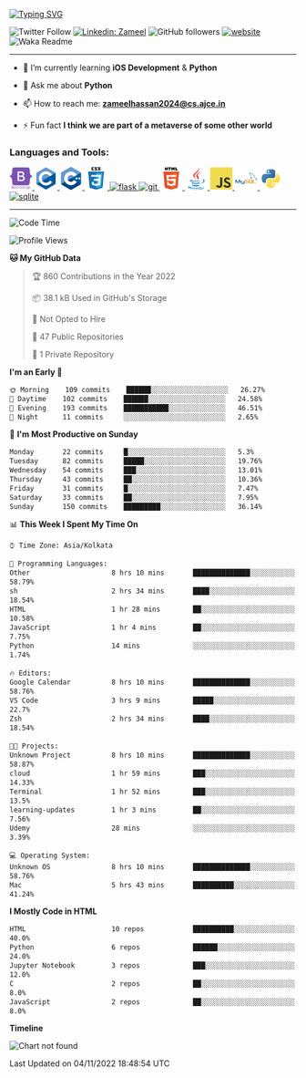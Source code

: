 [![Typing SVG](https://readme-typing-svg.herokuapp.com?lines=Hey%2C+I'm+Zameel;I+am+a+Full+Stack+Developer;I+am+a+CS+Student)](https://git.io/typing-svg)

![Twitter Follow](https://img.shields.io/twitter/follow/hassan_zameel?label=Follow)
[![Linkedin: Zameel](https://img.shields.io/badge/-zameelhassan-blue?style=flat-square&logo=Linkedin&logoColor=white&link=https://www.linkedin.com/in/zameelhassan/)](https://www.linkedin.com/in/zameelhassan/)
![GitHub followers](https://img.shields.io/github/followers/zameel7?label=Follow&style=social)
[![website](https://img.shields.io/badge/Website-ffffff.svg?&style=flat&logo=Google-Chrome&link=http://zameel7.github.io/)](http://zameel7.github.io/)
![Waka Readme](https://github.com/zameel7/zameel7/workflows/Waka%20Readme/badge.svg)
<hr>


- 🌱 I’m currently learning **iOS Development** & **Python**

- 💬 Ask me about **Python**

- 📫 How to reach me: **zameelhassan2024@cs.ajce.in**

- ⚡ Fun fact **I think we are part of a metaverse of some other world**


<h3 align="left">Languages and Tools:</h3>
<p align="left"> <a href="https://getbootstrap.com" target="_blank" rel="noreferrer"> <img src="https://raw.githubusercontent.com/devicons/devicon/master/icons/bootstrap/bootstrap-plain-wordmark.svg" alt="bootstrap" width="40" height="40"/> </a> <a href="https://www.cprogramming.com/" target="_blank" rel="noreferrer"> <img src="https://raw.githubusercontent.com/devicons/devicon/master/icons/c/c-original.svg" alt="c" width="40" height="40"/> </a> <a href="https://www.w3schools.com/cpp/" target="_blank" rel="noreferrer"> <img src="https://raw.githubusercontent.com/devicons/devicon/master/icons/cplusplus/cplusplus-original.svg" alt="cplusplus" width="40" height="40"/> </a> <a href="https://www.w3schools.com/css/" target="_blank" rel="noreferrer"> <img src="https://raw.githubusercontent.com/devicons/devicon/master/icons/css3/css3-original-wordmark.svg" alt="css3" width="40" height="40"/> </a> <a href="https://flask.palletsprojects.com/" target="_blank" rel="noreferrer"> <img src="https://www.vectorlogo.zone/logos/pocoo_flask/pocoo_flask-icon.svg" alt="flask" width="40" height="40"/> </a> <a href="https://git-scm.com/" target="_blank" rel="noreferrer"> <img src="https://www.vectorlogo.zone/logos/git-scm/git-scm-icon.svg" alt="git" width="40" height="40"/> </a> <a href="https://www.w3.org/html/" target="_blank" rel="noreferrer"> <img src="https://raw.githubusercontent.com/devicons/devicon/master/icons/html5/html5-original-wordmark.svg" alt="html5" width="40" height="40"/> </a> <a href="https://www.java.com" target="_blank" rel="noreferrer"> <img src="https://raw.githubusercontent.com/devicons/devicon/master/icons/java/java-original.svg" alt="java" width="40" height="40"/> </a> <a href="https://developer.mozilla.org/en-US/docs/Web/JavaScript" target="_blank" rel="noreferrer"> <img src="https://raw.githubusercontent.com/devicons/devicon/master/icons/javascript/javascript-original.svg" alt="javascript" width="40" height="40"/> </a> <a href="https://www.mysql.com/" target="_blank" rel="noreferrer"> <img src="https://raw.githubusercontent.com/devicons/devicon/master/icons/mysql/mysql-original-wordmark.svg" alt="mysql" width="40" height="40"/> </a> <a href="https://www.python.org" target="_blank" rel="noreferrer"> <img src="https://raw.githubusercontent.com/devicons/devicon/master/icons/python/python-original.svg" alt="python" width="40" height="40"/> </a> <a href="https://www.sqlite.org/" target="_blank" rel="noreferrer"> <img src="https://www.vectorlogo.zone/logos/sqlite/sqlite-icon.svg" alt="sqlite" width="40" height="40"/> </a> </p>

<hr>

<!--START_SECTION:waka-->
![Code Time](http://img.shields.io/badge/Code%20Time-64%20hrs%2052%20mins-blue)

![Profile Views](http://img.shields.io/badge/Profile%20Views-4-blue)

**🐱 My GitHub Data** 

> 🏆 860 Contributions in the Year 2022
 > 
> 📦 38.1 kB Used in GitHub's Storage 
 > 
> 🚫 Not Opted to Hire
 > 
> 📜 47 Public Repositories 
 > 
> 🔑 1 Private Repository 
 > 
**I'm an Early 🐤** 

```text
🌞 Morning    109 commits    ██████░░░░░░░░░░░░░░░░░░░   26.27% 
🌆 Daytime    102 commits    ██████░░░░░░░░░░░░░░░░░░░   24.58% 
🌃 Evening    193 commits    ███████████░░░░░░░░░░░░░░   46.51% 
🌙 Night      11 commits     ░░░░░░░░░░░░░░░░░░░░░░░░░   2.65%

```
📅 **I'm Most Productive on Sunday** 

```text
Monday       22 commits     █░░░░░░░░░░░░░░░░░░░░░░░░   5.3% 
Tuesday      82 commits     █████░░░░░░░░░░░░░░░░░░░░   19.76% 
Wednesday    54 commits     ███░░░░░░░░░░░░░░░░░░░░░░   13.01% 
Thursday     43 commits     ██░░░░░░░░░░░░░░░░░░░░░░░   10.36% 
Friday       31 commits     █░░░░░░░░░░░░░░░░░░░░░░░░   7.47% 
Saturday     33 commits     ██░░░░░░░░░░░░░░░░░░░░░░░   7.95% 
Sunday       150 commits    █████████░░░░░░░░░░░░░░░░   36.14%

```


📊 **This Week I Spent My Time On** 

```text
⌚︎ Time Zone: Asia/Kolkata

💬 Programming Languages: 
Other                    8 hrs 10 mins       ██████████████░░░░░░░░░░░   58.79% 
sh                       2 hrs 34 mins       ████░░░░░░░░░░░░░░░░░░░░░   18.54% 
HTML                     1 hr 28 mins        ██░░░░░░░░░░░░░░░░░░░░░░░   10.58% 
JavaScript               1 hr 4 mins         ██░░░░░░░░░░░░░░░░░░░░░░░   7.75% 
Python                   14 mins             ░░░░░░░░░░░░░░░░░░░░░░░░░   1.74%

🔥 Editors: 
Google Calendar          8 hrs 10 mins       ██████████████░░░░░░░░░░░   58.76% 
VS Code                  3 hrs 9 mins        █████░░░░░░░░░░░░░░░░░░░░   22.7% 
Zsh                      2 hrs 34 mins       ████░░░░░░░░░░░░░░░░░░░░░   18.54%

🐱‍💻 Projects: 
Unknown Project          8 hrs 10 mins       ██████████████░░░░░░░░░░░   58.87% 
cloud                    1 hr 59 mins        ███░░░░░░░░░░░░░░░░░░░░░░   14.33% 
Terminal                 1 hr 52 mins        ███░░░░░░░░░░░░░░░░░░░░░░   13.5% 
learning-updates         1 hr 3 mins         ██░░░░░░░░░░░░░░░░░░░░░░░   7.56% 
Udemy                    28 mins             ░░░░░░░░░░░░░░░░░░░░░░░░░   3.39%

💻 Operating System: 
Unknown OS               8 hrs 10 mins       ██████████████░░░░░░░░░░░   58.76% 
Mac                      5 hrs 43 mins       ██████████░░░░░░░░░░░░░░░   41.24%

```

**I Mostly Code in HTML** 

```text
HTML                     10 repos            ██████████░░░░░░░░░░░░░░░   40.0% 
Python                   6 repos             ██████░░░░░░░░░░░░░░░░░░░   24.0% 
Jupyter Notebook         3 repos             ███░░░░░░░░░░░░░░░░░░░░░░   12.0% 
C                        2 repos             ██░░░░░░░░░░░░░░░░░░░░░░░   8.0% 
JavaScript               2 repos             ██░░░░░░░░░░░░░░░░░░░░░░░   8.0%

```


**Timeline**

![Chart not found](https://raw.githubusercontent.com/zameel7/zameel7/master/charts/bar_graph.png) 


 Last Updated on 04/11/2022 18:48:54 UTC
<!--END_SECTION:waka-->
